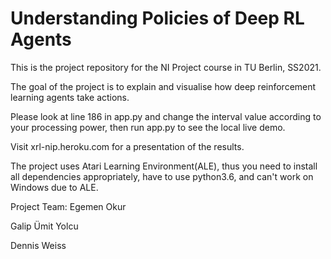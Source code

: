 # Understanding Policies of Deep RL Agents

This is the project repository for the NI Project course in TU Berlin, SS2021.

The goal of the project is to explain and visualise how deep reinforcement learning agents take actions.

Please look at line 186 in app.py and change the interval value according to your processing power, then run app.py to see the local live demo.

Visit xrl-nip.heroku.com for a presentation of the results.

The project uses Atari Learning Environment(ALE), thus you need to install all dependencies appropriately, have to use python3.6, and can't work on Windows due to ALE. 

Project Team:
Egemen Okur

Galip Ümit Yolcu

Dennis Weiss
